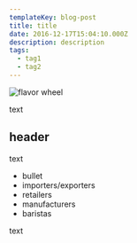 ```yaml
---
templateKey: blog-post
title: title
date: 2016-12-17T15:04:10.000Z
description: description
tags:
  - tag1
  - tag2
---
```

![flavor wheel]()

text

## header

text

* bullet
* importers/exporters
* retailers
* manufacturers
* baristas

text
